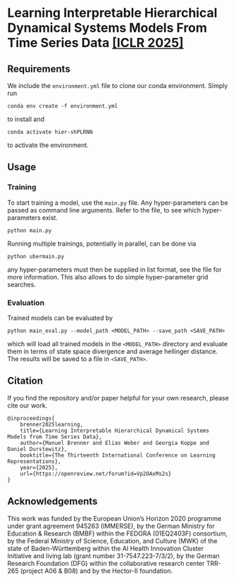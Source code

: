 # Learning Interpretable Hierarchical Dynamical Systems Models From Time Series Data [[ICLR 2025]](https://openreview.net/forum?id=Vp2OAxMs2s)

## Requirements

We include the `environment.yml` file to clone our conda environment. Simply run
```
conda env create -f environment.yml
```
to install and
```
conda activate hier-shPLRNN
```
to activate the environment.

## Usage

### Training
To start training a model, use the `main.py` file. Any hyper-parameters can be passed as command line arguments. Refer to the file, to see which hyper-parameters exist.
```
python main.py
```

Running multiple trainings, potentially in parallel, can be done via
```
python ubermain.py
```
any hyper-parameters must then be supplied in list format, see the file for more information. This also allows to do simple hyper-parameter grid searches.

### Evaluation
Trained models can be evaluated by
```
python main_eval.py --model_path <MODEL_PATH> --save_path <SAVE_PATH>
```
which will load all trained models in the `<MODEL_PATH>` directory and evaluate them in terms of state space divergence and average hellinger distance. The results will be saved to a file in `<SAVE_PATH>`.

## Citation

If you find the repository and/or paper helpful for your own research, please cite our work.
```
@inproceedings{
    brenner2025learning,
    title={Learning Interpretable Hierarchical Dynamical Systems Models from Time Series Data},
    author={Manuel Brenner and Elias Weber and Georgia Koppe and Daniel Durstewitz},
    booktitle={The Thirteenth International Conference on Learning Representations},
    year={2025},
    url={https://openreview.net/forum?id=Vp2OAxMs2s}
}
```

## Acknowledgements

This work was funded by the European Union’s Horizon 2020 programme under grant agreement 945263 (IMMERSE), by the German Ministry for Education \& Research (BMBF) within the FEDORA (01EQ2403F) consortium, by the Federal Ministry of Science, Education, and Culture (MWK) of the state of Baden-Württemberg within the AI Health Innovation Cluster Initiative and living lab (grant number 31-7547.223-7/3/2), by the German Research Foundation (DFG) within the collaborative research center TRR-265 (project A06  \& B08) and by the Hector-II foundation.